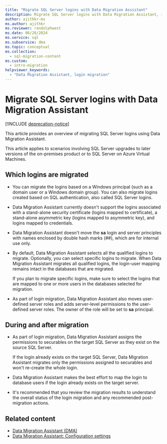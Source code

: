 ```yaml
---
title: "Migrate SQL Server logins with Data Migration Assistant"
description: Migrate SQL Server logins with Data Migration Assistant, including SQL Server upgrades to later versions of the on-premises product or to SQL Server on Azure VMs.
author: ajithkr-ms
ms.author: ajithkr
ms.reviewer: randolphwest
ms.date: 06/28/2024
ms.service: sql
ms.subservice: dma
ms.topic: conceptual
ms.collection:
  - sql-migration-content
ms.custom:
  - intro-migration
helpviewer_keywords:
  - "Data Migration Assistant, login migration"
---
```


# Migrate SQL Server logins with Data Migration Assistant

[!INCLUDE [deprecation-notice](includes/deprecation-notice.md)]

This article provides an overview of migrating SQL Server logins using Data Migration Assistant.

This article applies to scenarios involving SQL Server upgrades to later versions of the on-premises product or to SQL Server on Azure Virtual Machines.

## Which logins are migrated

- You can migrate the logins based on a Windows principal (such as a domain user or a Windows domain group). You can also migrate logins created based on SQL authentication, also called SQL Server logins.

- Data Migration Assistant currently doesn't support the logins associated with a stand-alone security certificate (logins mapped to certificate), a stand-alone asymmetric key (logins mapped to asymmetric key), and logins mapped to credentials.

- Data Migration Assistant doesn't move the **sa** login and server principles with names enclosed by double hash marks (\#\#), which are for internal use only.

- By default, Data Migration Assistant selects all the qualified logins to migrate. Optionally, you can select specific logins to migrate. When Data Migration Assistant migrates all qualified logins, the login-user mapping remains intact in the databases that are migrated.

  If you plan to migrate specific logins, make sure to select the logins that are mapped to one or more users in the databases selected for migration.

- As part of login migration, Data Migration Assistant also moves user-defined server roles and adds server-level permissions to the user-defined server roles. The owner of the role will be set to **sa** principal.

## During and after migration

- As part of login migration, Data Migration Assistant assigns the permissions to securables on the target SQL Server as they exist on the source SQL Server.

  If the login already exists on the target SQL Server, Data Migration Assistant migrates only the permissions assigned to securables and won't re-create the whole login.

- Data Migration Assistant makes the best effort to map the login to database users if the login already exists on the target server.

- It's recommended that you review the migration results to understand the overall status of the login migration and any recommended post-migration actions.

## Related content

- [Data Migration Assistant (DMA)](dma-overview.md)
- [Data Migration Assistant: Configuration settings](dma-configurationsettings.md)
